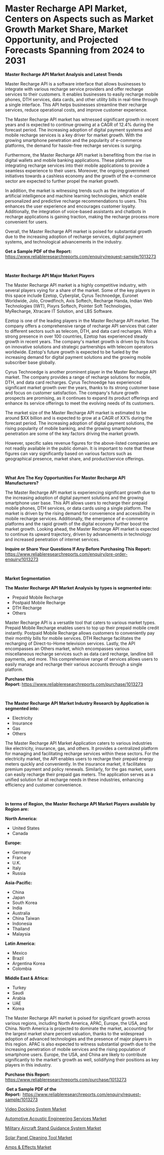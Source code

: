 <p><h1>Master Recharge API Market, Centers on Aspects such as Market Growth Market Share, Market Opportunity, and Projected Forecasts Spanning from 2024 to 2031</h1></p><p><strong>Master Recharge API Market Analysis and Latest Trends</strong></p>
<p><p>Master Recharge API is a software interface that allows businesses to integrate with various recharge service providers and offer recharge services to their customers. It enables businesses to easily recharge mobile phones, DTH services, data cards, and other utility bills in real-time through a single interface. This API helps businesses streamline their recharge services, reduce operational costs, and improve customer experience.</p><p>The Master Recharge API market has witnessed significant growth in recent years and is expected to continue growing at a CAGR of 12.4% during the forecast period. The increasing adoption of digital payment systems and mobile recharge services is a key driver for market growth. With the growing smartphone penetration and the popularity of e-commerce platforms, the demand for hassle-free recharge services is surging.</p><p>Furthermore, the Master Recharge API market is benefiting from the rise in digital wallets and mobile banking applications. These platforms are integrating recharge services into their mobile applications to provide a seamless experience to their users. Moreover, the ongoing government initiatives towards a cashless economy and the growth of the e-commerce sector are expected to further propel the market growth.</p><p>In addition, the market is witnessing trends such as the integration of artificial intelligence and machine learning technologies, which enable personalized and predictive recharge recommendations to users. This enhances the user experience and encourages customer loyalty. Additionally, the integration of voice-based assistants and chatbots in recharge applications is gaining traction, making the recharge process more convenient for users.</p><p>Overall, the Master Recharge API market is poised for substantial growth due to the increasing adoption of recharge services, digital payment systems, and technological advancements in the industry.</p></p>
<p><strong>Get a Sample PDF of the Report:&nbsp;</strong> <a href="https://www.reliableresearchreports.com/enquiry/request-sample/1013273">https://www.reliableresearchreports.com/enquiry/request-sample/1013273</a></p>
<p>&nbsp;</p>
<p><strong>Master Recharge API Major Market Players</strong></p>
<p><p>The Master Recharge API market is a highly competitive industry, with several players vying for a share of the market. Some of the key players in this space include Ezetop, Cyberplat, Cyrus Technoedge, Euronet Worldwide, Jolo, Crowdfinch, Axis Softech, Recharge Handa, Indian Web Technologies (IWT), Pixyrs Softech, Pointer Soft Technologies, MyRecharge, Xtracare IT Solution, and LBS Software.</p><p>Ezetop is one of the leading players in the Master Recharge API market. The company offers a comprehensive range of recharge API services that cater to different sectors such as telecom, DTH, and data card recharges. With a strong presence in over 100 countries, Ezetop has experienced steady growth in recent years. The company's market growth is driven by its focus on innovative solutions and strategic partnerships with telecom operators worldwide. Ezetop's future growth is expected to be fueled by the increasing demand for digital payment solutions and the growing mobile subscriber base globally.</p><p>Cyrus Technoedge is another prominent player in the Master Recharge API market. The company provides a range of recharge solutions for mobile, DTH, and data card recharges. Cyrus Technoedge has experienced significant market growth over the years, thanks to its strong customer base and focus on customer satisfaction. The company's future growth prospects are promising, as it continues to expand its product offerings and enhance its service offerings to meet the evolving needs of its customers.</p><p>The market size of the Master Recharge API market is estimated to be around $XX billion and is expected to grow at a CAGR of XX% during the forecast period. The increasing adoption of digital payment solutions, the rising popularity of mobile banking, and the growing smartphone penetration are some of the key factors driving the market growth.</p><p>However, specific sales revenue figures for the above-listed companies are not readily available in the public domain. It is important to note that these figures can vary significantly based on various factors such as geographical presence, market share, and product/service offerings.</p></p>
<p>&nbsp;</p>
<p><strong>What Are The Key Opportunities For Master Recharge API Manufacturers?</strong></p>
<p><p>The Master Recharge API market is experiencing significant growth due to the increasing adoption of digital payment solutions and the growing smartphone user base. This API allows users to recharge their prepaid mobile phones, DTH services, or data cards using a single platform. The market is driven by the rising demand for convenience and accessibility in mobile recharge services. Additionally, the emergence of e-commerce platforms and the rapid growth of the digital economy further boost the market growth. Looking ahead, the Master Recharge API market is expected to continue its upward trajectory, driven by advancements in technology and increased penetration of internet services.</p></p>
<p><strong>Inquire or Share Your Questions If Any Before Purchasing This Report:</strong> <a href="https://www.reliableresearchreports.com/enquiry/pre-order-enquiry/1013273">https://www.reliableresearchreports.com/enquiry/pre-order-enquiry/1013273</a></p>
<p>&nbsp;</p>
<p><strong>Market Segmentation</strong></p>
<p><strong>The Master Recharge API Market Analysis by types is segmented into:</strong></p>
<p><ul><li>Prepaid Mobile Recharge</li><li>Postpaid Mobile Recharge</li><li>DTH Recharge</li><li>Others</li></ul></p>
<p><p>Master Recharge API is a versatile tool that caters to various market types. Prepaid Mobile Recharge enables users to top up their prepaid mobile credit instantly. Postpaid Mobile Recharge allows customers to conveniently pay their monthly bills for mobile services. DTH Recharge facilitates the recharging of Direct-to-Home television services. Lastly, the API encompasses an Others market, which encompasses various miscellaneous recharge services such as data card recharge, landline bill payments, and more. This comprehensive range of services allows users to easily manage and recharge their various accounts through a single platform.</p></p>
<p><strong>Purchase this Report:&nbsp;</strong><a href="https://www.reliableresearchreports.com/purchase/1013273">https://www.reliableresearchreports.com/purchase/1013273</a></p>
<p>&nbsp;</p>
<p><strong>The Master Recharge API Market Industry Research by Application is segmented into:</strong></p>
<p><ul><li>Electricity</li><li>Insurance</li><li>Gas</li><li>Others</li></ul></p>
<p><p>The Master Recharge API Market Application caters to various industries like electricity, insurance, gas, and others. It provides a centralized platform for managing and facilitating recharge services within these sectors. For the electricity market, the API enables users to recharge their prepaid energy meters quickly and conveniently. In the insurance market, it facilitates premium payment and policy renewals. Similarly, for the gas market, users can easily recharge their prepaid gas meters. The application serves as a unified solution for all recharge needs in these industries, enhancing efficiency and customer convenience.</p></p>
<p>&nbsp;</p>
<p><strong>In terms of Region, the Master Recharge API Market Players available by Region are:</strong></p>
<p>
    <p> <strong> North America: </strong>
        <ul>
            <li>United States</li>
            <li>Canada</li>
        </ul>
        </p> 
    <p> <strong> Europe: </strong>
        <ul>
            <li>Germany</li>
            <li>France</li>
            <li>U.K.</li>
            <li>Italy</li>
            <li>Russia</li>
        </ul>
        </p> 
    <p> <strong> Asia-Pacific: </strong>
        <ul>
            <li>China</li>
            <li>Japan</li>
            <li>South Korea</li>
            <li>India</li>
            <li>Australia</li>
            <li>China Taiwan</li>
            <li>Indonesia</li>
            <li>Thailand</li>
            <li>Malaysia</li>
        </ul>
        </p> 
    <p> <strong> Latin America: </strong>
        <ul>
            <li>Mexico</li>
            <li>Brazil</li>
            <li>Argentina Korea</li>
            <li>Colombia</li>
        </ul>
        </p> 
    <p> <strong> Middle East & Africa: </strong>
        <ul>
            <li>Turkey</li>
            <li>Saudi</li>
            <li>Arabia</li>
            <li>UAE</li>
            <li>Korea</li>
        </ul>
    </p>
    </p>
<p><p>The Master Recharge API market is poised for significant growth across various regions, including North America, APAC, Europe, the USA, and China. North America is projected to dominate the market, accounting for the largest market share percent valuation, thanks to the widespread adoption of advanced technologies and the presence of major players in this region. APAC is also expected to witness substantial growth due to the increasing penetration of mobile services and the rising population of smartphone users. Europe, the USA, and China are likely to contribute significantly to the market's growth as well, solidifying their positions as key players in this industry.</p></p>
<p><strong>Purchase this Report: </strong><a href="https://www.reliableresearchreports.com/purchase/1013273">https://www.reliableresearchreports.com/purchase/1013273</a></p>
<p>&nbsp;<strong>Get a Sample PDF of the Report:&nbsp;&nbsp;</strong><a href="https://www.reliableresearchreports.com/enquiry/request-sample/1013273">https://www.reliableresearchreports.com/enquiry/request-sample/1013273</a></p>
<p><strong></strong></p>
<p><p><a href="https://medium.com/@williefields7566/video-docking-system-market-furnishes-information-on-market-share-market-trends-and-market-growth-f1fc35589f87">Video Docking System Market</a></p><p><a href="https://github.com/JameTravis/Market-Research-Report-List-3/blob/main/automotive-acoustic-engineering-services-market.md">Automotive Acoustic Engineering Services Market</a></p><p><a href="https://medium.com/@williefields7566/military-aircraft-stand-guidance-system-market-size-reveals-the-best-marketing-channels-in-global-cc2f8b83c54b">Military Aircraft Stand Guidance System Market</a></p><p><a href="https://www.linkedin.com/pulse/decoding-solar-panel-cleaning-tool-market-deep-dive-latest-kuyue?trackingId=Hl%2FXam8LRPCyG18qPtAozA%3D%3D">Solar Panel Cleaning Tool Market</a></p><p><a href="https://www.linkedin.com/pulse/amps-amp-effects-market-provides-comprehensive-analysis-including-dqfye?trackingId=BEqI3CD%2FQXCXZc99jN69fg%3D%3D">Amps & Effects Market</a></p></p>